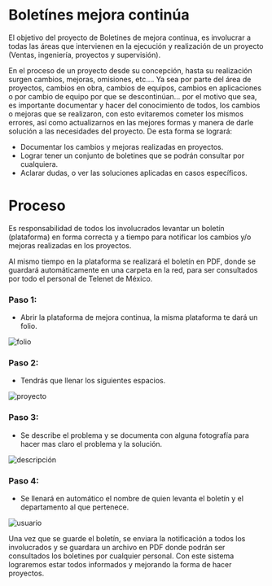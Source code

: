 # Boletínes mejora continúa


El objetivo del proyecto de Boletines de mejora continua, es involucrar a todas las áreas que intervienen en la ejecución y realización de un proyecto (Ventas, ingeniería, proyectos y supervisión). 

En el proceso de un proyecto desde su concepción, hasta su realización surgen cambios, mejoras, omisiones, etc…. Ya sea por parte del área de proyectos, cambios en obra, cambios de equipos, cambios en aplicaciones o por cambio de equipo por que se descontinúan… por el motivo que sea, es importante documentar y hacer del conocimiento de todos, los cambios o mejoras que se realizaron, con esto evitaremos cometer los mismos errores, así como actualizarnos en las mejores formas y manera de darle solución a las necesidades del proyecto.
De esta forma se logrará:


  - Documentar los cambios y mejoras realizadas en proyectos.
  - Lograr tener un conjunto de boletines que se podrán consultar por cualquiera.
  - Aclarar dudas, o ver las soluciones aplicadas en casos específicos.

# Proceso

Es responsabilidad de todos los involucrados levantar un boletín (plataforma) en forma correcta y a tiempo para notificar los cambios y/o mejoras realizadas en los proyectos.

 Al mismo tiempo en la plataforma se realizará el boletín en PDF, donde se guardará automáticamente en una carpeta en la red, para ser consultados por todo el personal de Telenet de México.

### Paso 1: 

- Abrir la plataforma de mejora continua, la misma plataforma te dará un folio.

![folio](https://github.com/telenetdemexico/boletin/blob/desarrollo/src/Componentes/imgs/folio.jpg)

### Paso 2:

- Tendrás que llenar los siguientes espacios.

![proyecto](https://github.com/telenetdemexico/boletin/blob/desarrollo/src/Componentes/imgs/proyecto.jpg)

### Paso 3:

- Se describe el problema y se documenta con alguna fotografía para hacer mas claro el problema y la solución.

![descripción](https://github.com/telenetdemexico/boletin/blob/desarrollo/src/Componentes/imgs/descripci%C3%B3n.jpg)

### Paso 4:

- Se llenará en automático el nombre de quien levanta el boletín y el departamento al que pertenece.

![usuario](https://github.com/telenetdemexico/boletin/blob/desarrollo/src/Componentes/imgs/usuario.jpg)

Una vez que se guarde el boletín, se enviara la notificación a todos los involucrados y se guardara un archivo en PDF donde podrán ser consultados los boletines por cualquier personal.
Con este sistema lograremos estar todos informados y mejorando la forma de hacer proyectos.
